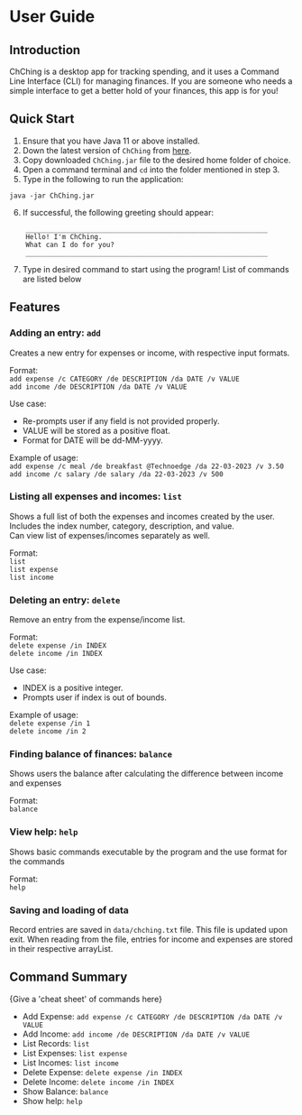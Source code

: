 # User Guide

## Introduction

ChChing is a desktop app for tracking spending, and it uses a Command Line Interface (CLI) for managing finances. If you are someone who needs a simple interface to get a better hold of your finances, this app is for you!

## Quick Start

1. Ensure that you have Java 11 or above installed.
2. Down the latest version of `ChChing` from [here](https://github.com/AY2223S2-CS2113-T12-1/tp/releases).
3. Copy downloaded `ChChing.jar` file to the desired home folder of choice.
4. Open a command terminal and `cd` into the folder mentioned in step 3.
5. Type in the following to run the application:
```
java -jar ChChing.jar
```
6. If successful, the following greeting should appear:
```
    ____________________________________________________________
    Hello! I'm ChChing.
    What can I do for you?
    ____________________________________________________________
```
7. Type in desired command to start using the program! List of commands are listed below

## Features

### Adding an entry: `add`
Creates a new entry for expenses or income, with respective input formats.

Format:
<br>`add expense /c CATEGORY /de DESCRIPTION /da DATE /v VALUE`
<br>`add income /de DESCRIPTION /da DATE /v VALUE`

Use case:
* Re-prompts user if any field is not provided properly.
* VALUE will be stored as a positive float.
* Format for DATE will be dd-MM-yyyy.

Example of usage:
<br>`add expense /c meal /de breakfast @Technoedge /da 22-03-2023 /v 3.50`
<br>`add income /c salary /de salary /da 22-03-2023 /v 500`

### Listing all expenses and incomes: `list`
Shows a full list of both the expenses and incomes created by the user. Includes the index number, category, description, and value.
<br> Can view list of expenses/incomes separately as well.

Format:
<br> `list`
<br> `list expense`
<br> `list income`

### Deleting an entry: `delete`
Remove an entry from the expense/income list.

Format:
<br> `delete expense /in INDEX`
<br> `delete income /in INDEX`

Use case:
* INDEX is a positive integer.
* Prompts user if index is out of bounds.

Example of usage:
<br>`delete expense /in 1`
<br>`delete income /in 2`

### Finding balance of finances: `balance`
Shows users the balance after calculating the difference between income and expenses

Format:
<br> `balance`

### View help: `help`
Shows basic commands executable by the program and the use format for the commands

Format:
<br> `help`

### Saving and loading of data
Record entries are saved in `data/chching.txt` file. This file is updated upon exit. 
When reading from the file, entries for income and expenses are stored in their respective arrayList.

## Command Summary

{Give a 'cheat sheet' of commands here}

* Add Expense: `add expense /c CATEGORY /de DESCRIPTION /da DATE /v VALUE`
* Add Income: `add income /de DESCRIPTION /da DATE /v VALUE`
* List Records: `list`
* List Expenses: `list expense`
* List Incomes: `list income`
* Delete Expense: `delete expense /in INDEX`
* Delete Income: `delete income /in INDEX`
* Show Balance: `balance`
* Show help: `help`

